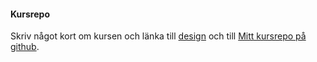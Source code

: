 #### Kursrepo

Skriv något kort om kursen och länka till [design](https://dbwebb.se/kurser/design-v2) och till [Mitt kursrepo på github](https://github.com/hadgutt/designv2).
